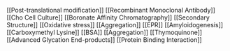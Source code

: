 [[Post-translational modification]]
[[Recombinant Monoclonal Antibody]]
[[Cho Cell Culture]]
[[Boronate Affinity Chromatography]]
[[Secondary Structure]]
[[Oxidative stress]]
[[Aggregation]]
[[EPR]]
[[Amyloidogenesis]]
[[Carboxymethyl Lysine]]
[[BSA]]
[[Aggregation]]
[[Thymoquinone]]
[[Advanced Glycation End-products]]
[[Protein Binding Interaction]]
